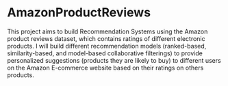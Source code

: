 # AmazonProductReviews
This project aims to build Recommendation Systems using the Amazon product reviews dataset, which contains ratings of different electronic products. I will build different recommendation models (ranked-based, similarity-based, and model-based collaborative filterings) to provide personalized suggestions (products they are likely to buy) to different users on the Amazon E-commerce website based on their ratings on others products.
